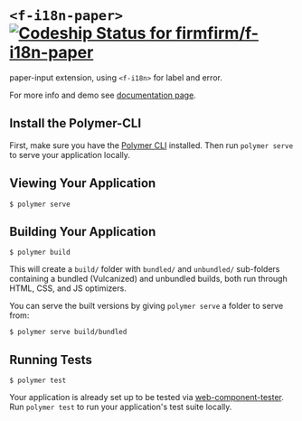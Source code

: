 # `<f-i18n-paper>` [ ![Codeship Status for firmfirm/f-i18n-paper](https://app.codeship.com/projects/273a5490-690b-0134-2187-625c6894da4e/status?branch=master)](https://app.codeship.com/projects/176581)

paper-input extension, using `<f-i18n>` for label and error.

For more info and demo see [documentation page](https://firmfirm.github.io/f-i18n-paper/).

## Install the Polymer-CLI

First, make sure you have the [Polymer CLI](https://www.npmjs.com/package/polymer-cli) installed. Then run `polymer serve` to serve your application locally.

## Viewing Your Application

```
$ polymer serve
```

## Building Your Application

```
$ polymer build
```

This will create a `build/` folder with `bundled/` and `unbundled/` sub-folders
containing a bundled (Vulcanized) and unbundled builds, both run through HTML,
CSS, and JS optimizers.

You can serve the built versions by giving `polymer serve` a folder to serve
from:

```
$ polymer serve build/bundled
```

## Running Tests

```
$ polymer test
```

Your application is already set up to be tested via [web-component-tester](https://github.com/Polymer/web-component-tester). Run `polymer test` to run your application's test suite locally.
